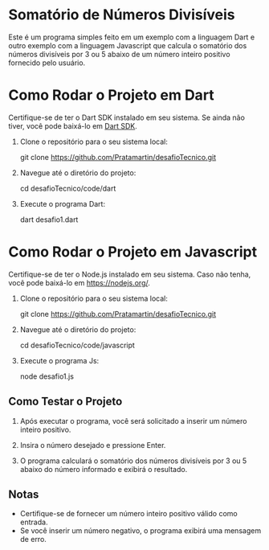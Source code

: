#  Somatório de Números Divisíveis

Este é um programa simples feito em um exemplo com a linguagem Dart e outro exemplo com a linguagem Javascript que calcula o somatório dos números divisíveis por 3 ou 5 abaixo de um número inteiro positivo fornecido pelo usuário.

# Como Rodar o Projeto em Dart

Certifique-se de ter o Dart SDK instalado em seu sistema. Se ainda não tiver, você pode baixá-lo em [Dart SDK](https://dart.dev/get-dart).

1. Clone o repositório para o seu sistema local:

    git clone https://github.com/Pratamartin/desafioTecnico.git

2. Navegue até o diretório do projeto:

    cd desafioTecnico/code/dart

3. Execute o programa Dart:

    dart desafio1.dart

# Como Rodar o Projeto em Javascript 

Certifique-se de ter o Node.js instalado em seu sistema. Caso não tenha, você pode baixá-lo em https://nodejs.org/.

1. Clone o repositório para o seu sistema local:

    git clone https://github.com/Pratamartin/desafioTecnico.git

2. Navegue até o diretório do projeto:
    
    cd desafioTecnico/code/javascript

3. Execute o programa Js:

    node desafio1.js

## Como Testar o Projeto

1. Após executar o programa, você será solicitado a inserir um número inteiro positivo.

2. Insira o número desejado e pressione Enter.

3. O programa calculará o somatório dos números divisíveis por 3 ou 5 abaixo do número informado e exibirá o resultado.

## Notas

- Certifique-se de fornecer um número inteiro positivo válido como entrada.
- Se você inserir um número negativo, o programa exibirá uma mensagem de erro.


